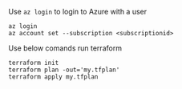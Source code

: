 Use `az login` to login to Azure with a user
```
az login
az account set --subscription <subscriptionid> 
```

Use below comands run terraform
```
terraform init
terraform plan -out='my.tfplan'
terraform apply my.tfplan
```